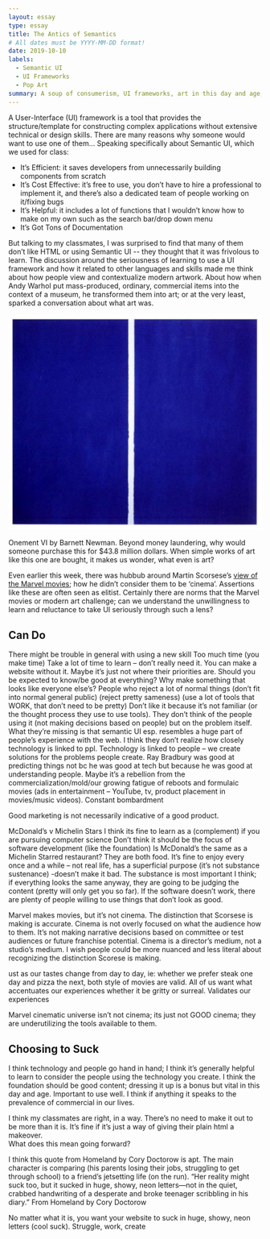 ```yaml
---
layout: essay
type: essay
title: The Antics of Semantics 
# All dates must be YYYY-MM-DD format!
date: 2019-10-10
labels:
  - Semantic UI
  - UI Frameworks
  - Pop Art 
summary: A soup of consumerism, UI frameworks, art in this day and age, and a dash of marketing.  
---
```

A User-Interface (UI) framework is a tool that provides the structure/template for constructing complex applications without extensive technical or design skills. There are many reasons why someone would want to use one of them…
Speaking specifically about Semantic UI, which we used for class: 
-	It’s Efficient: it saves developers from unnecessarily building components from scratch 
-	It’s Cost Effective: it’s free to use, you don’t have to hire a professional to implement it, and there’s also a dedicated team of people working on it/fixing bugs 
-	It’s Helpful: it includes a lot of functions that I wouldn’t know how to make on my own such as the search bar/drop down menu 
-	It’s Got Tons of Documentation 


But talking to my classmates, I was surprised to find that many of them don’t like HTML or using Semantic UI -- they thought that it was frivolous to learn. The discussion around the seriousness of learning to use a UI framework and how it related to other languages and skills made me think about how people view and contextualize modern artwork. About how when Andy Warhol put mass-produced, ordinary, commercial items into the context of a museum, he transformed them into art; or at the very least, sparked a conversation about what art was. 

<img class="ui small right floated rounded image" src="https://github.com/jessica-jones/jessica-jones.github.io/blob/master/images/fe71f27fa2321a18aab84386d58b7ab8.png">

Onement VI by Barnett Newman. Beyond money laundering, why would someone purchase this for $43.8 million dollars. When simple works of art like this one are bought, it makes us wonder, what even is art? 

Even earlier this week, there was hubbub around Martin Scorsese’s [view of the Marvel movies](https://www.forbes.com/sites/travisbean/2019/10/10/the-real-problem-with-martin-scorseses-marvel-comments/); how he didn’t consider them to be ‘cinema’. Assertions like these are often seen as elitist. Certainly there are norms that the Marvel movies or modern art challenge; can we understand the unwillingness to learn and reluctance to take UI seriously through such a lens? 


Can Do 
---
There might be trouble in general with using a new skill 
Too much time (you make time) 
Take a lot of time to learn – don’t really need it. You can make a website without it. 
Maybe it’s just not where their priorities are. Should you be expected to know/be good at everything? 
Why make something that looks like everyone else’s? 
People who reject a lot of normal things (don’t fit into normal general public) (reject pretty sameness) (use a lot of tools that WORK, that don’t need to be pretty) Don’t like it because it’s not familiar (or the thought process they use to use tools). They don’t think of the people using it (not making decisions based on people) but on the problem itself. 
What they’re missing is that semantic UI esp. resembles a huge part of people’s experience with the web. 
I think they don’t realize how closely technology is linked to ppl. Technology is linked to people – we create solutions for the problems people create. Ray Bradbury was good at predicting things not bc he was good at tech but because he was good at understanding people.
Maybe it’s a rebellion from the commercialization/mold/our growing fatigue of reboots and formulaic movies (ads in entertainment – YouTube, tv, product placement in movies/music videos). Constant bombardment 

Good marketing is not necessarily indicative of a good product. 


McDonald’s v Michelin Stars 
I think its fine to learn as a (complement) if you are pursuing computer science 
Don’t think it should be the focus of software development (like the foundation) Is McDonald’s the same as a Michelin Starred restaurant? They are both food. It’s fine to enjoy every once and a while – not real life, has a superficial purpose (it’s not substance sustenance) -doesn’t make it bad. 
The substance is most important I think; if everything looks the same anyway, they are going to be judging the content (pretty will only get you so far). If the software doesn’t work, there are plenty of people willing to use things that don’t look as good. 

Marvel makes movies, but it’s not cinema. The distinction that Scorsese is making is accurate. Cinema is not overly focused on what the audience how to them. It’s not making narrative decisions based on committee or test audiences or future franchise potential. Cinema is a director’s medium, not a studio’s medium. I wish people could be more nuanced and less literal about recognizing the distinction Scorese is making.

ust as our tastes change from day to day, ie: whether we prefer steak one day and pizza the next, both style of movies are valid. All of us want what accentuates our experiences whether it be gritty or surreal. Validates our experiences 

Marvel cinematic universe isn’t not cinema; its just not GOOD cinema; they are underutilizing the tools available to them. 


Choosing to Suck
---
I think technology and people go hand in hand; I think it’s generally helpful to learn to consider the people using the technology you create. I think the foundation should be good content; dressing it up is a bonus but vital in this day and age. Important to use well. I think if anything it speaks to the prevalence of commercial in our lives.

I think my classmates are right, in a way. There’s no need to make it out to be more than it is. It’s fine if it’s just a way of giving their plain html a makeover.  
What does this mean going forward? 


I think this quote from Homeland by Cory Doctorow is apt. The main character is comparing (his parents losing their jobs, struggling to get through school) to a friend’s jetsetting life (on the run). 
“Her reality might suck too, but it sucked in huge, showy, neon letters—not in the quiet, crabbed handwriting of a desperate and broke teenager scribbling in his diary.”  From Homeland by Cory Doctorow 

No matter what it is, you want your website to suck in huge, showy, neon letters (cool suck). 
Struggle, work, create 
